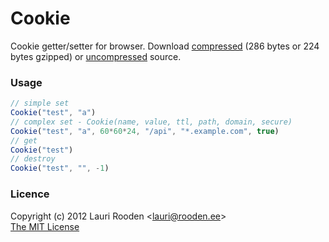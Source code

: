
[1]: https://raw.github.com/litejs/browser-cookie-lite/master/min.js
[2]: https://raw.github.com/litejs/browser-cookie-lite/master/browser-cookie-lite.js


Cookie
======

Cookie getter/setter for browser.
Download [compressed][1] 
(286 bytes or 224 bytes gzipped)
or [uncompressed][2] source.


### Usage

```javascript
// simple set
Cookie("test", "a")
// complex set - Cookie(name, value, ttl, path, domain, secure)
Cookie("test", "a", 60*60*24, "/api", "*.example.com", true)
// get
Cookie("test")
// destroy
Cookie("test", "", -1)
```



### Licence

Copyright (c) 2012 Lauri Rooden &lt;lauri@rooden.ee&gt;  
[The MIT License](http://lauri.rooden.ee/mit-license.txt)



